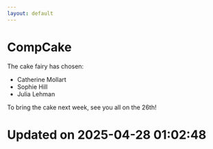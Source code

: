 ```yaml
---
layout: default
---
```


#  CompCake

The cake fairy has chosen:
  -  Catherine Mollart
  -  Sophie Hill
  -  Julia Lehman

To bring the cake next week, see you all on the 26th!


# Updated on 2025-04-28 01:02:48
